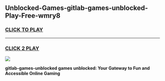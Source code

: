 
## Unblocked-Games-gitlab-games-unblocked-Play-Free-wmry8
<h3>
<a href="https://premium76.site?title=gitlab-games-unblocked&ref=24M">CLICK TO PLAY</a></h3>
<hr>

<h3>
<a href="https://premium76.site?title=gitlab-games-unblocked&ref=24M">CLICK 2 PLAY</a>
  
</h3>

<a href="https://premium76.site?title=gitlab-games-unblocked&ref=24M"><img src="https://clearcache.store/games.png"></a>


**gitlab-games-unblocked games unblocked: Your Gateway to Fun and Accessible Online Gaming**
